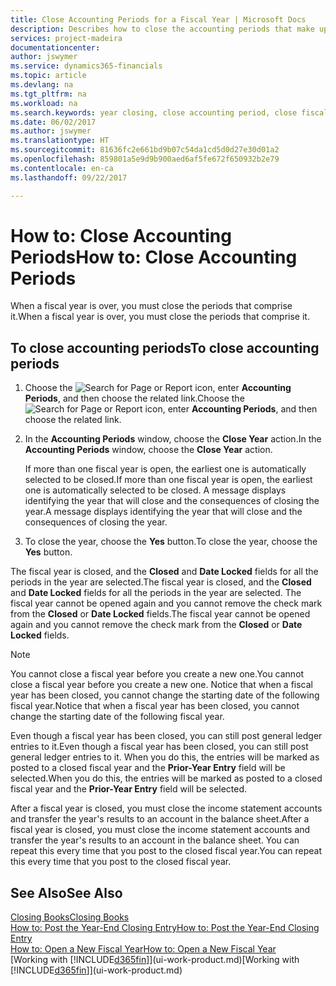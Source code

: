 ```yaml
---
title: Close Accounting Periods for a Fiscal Year | Microsoft Docs
description: Describes how to close the accounting periods that make up the fiscal year.
services: project-madeira
documentationcenter: 
author: jswymer
ms.service: dynamics365-financials
ms.topic: article
ms.devlang: na
ms.tgt_pltfrm: na
ms.workload: na
ms.search.keywords: year closing, close accounting period, close fiscal year, bank account detailed trial balance
ms.date: 06/02/2017
ms.author: jswymer
ms.translationtype: HT
ms.sourcegitcommit: 81636fc2e661bd9b07c54da1cd5d0d27e30d01a2
ms.openlocfilehash: 859801a5e9d9b900aed6af5fe672f650932b2e79
ms.contentlocale: en-ca
ms.lasthandoff: 09/22/2017

---
```

# <a name="how-to-close-accounting-periods"></a><span data-ttu-id="dc85c-103">How to: Close Accounting Periods</span><span class="sxs-lookup"><span data-stu-id="dc85c-103">How to: Close Accounting Periods</span></span>
<span data-ttu-id="dc85c-104">When a fiscal year is over, you must close the periods that comprise it.</span><span class="sxs-lookup"><span data-stu-id="dc85c-104">When a fiscal year is over, you must close the periods that comprise it.</span></span>

## <a name="to-close-accounting-periods"></a><span data-ttu-id="dc85c-105">To close accounting periods</span><span class="sxs-lookup"><span data-stu-id="dc85c-105">To close accounting periods</span></span>
1. <span data-ttu-id="dc85c-106">Choose the ![Search for Page or Report](media/ui-search/search_small.png "Search for Page or Report icon") icon, enter **Accounting Periods**, and then choose the related link.</span><span class="sxs-lookup"><span data-stu-id="dc85c-106">Choose the ![Search for Page or Report](media/ui-search/search_small.png "Search for Page or Report icon") icon, enter **Accounting Periods**, and then choose the related link.</span></span>
2. <span data-ttu-id="dc85c-107">In the **Accounting Periods** window, choose the **Close Year** action.</span><span class="sxs-lookup"><span data-stu-id="dc85c-107">In the **Accounting Periods** window, choose the **Close Year** action.</span></span>

    <span data-ttu-id="dc85c-108">If more than one fiscal year is open, the earliest one is automatically selected to be closed.</span><span class="sxs-lookup"><span data-stu-id="dc85c-108">If more than one fiscal year is open, the earliest one is automatically selected to be closed.</span></span> <span data-ttu-id="dc85c-109">A message displays identifying the year that will close and the consequences of closing the year.</span><span class="sxs-lookup"><span data-stu-id="dc85c-109">A message displays identifying the year that will close and the consequences of closing the year.</span></span>
3. <span data-ttu-id="dc85c-110">To close the year, choose the **Yes** button.</span><span class="sxs-lookup"><span data-stu-id="dc85c-110">To close the year, choose the **Yes** button.</span></span>

<span data-ttu-id="dc85c-111">The fiscal year is closed, and the **Closed** and **Date Locked** fields for all the periods in the year are selected.</span><span class="sxs-lookup"><span data-stu-id="dc85c-111">The fiscal year is closed, and the **Closed** and **Date Locked** fields for all the periods in the year are selected.</span></span> <span data-ttu-id="dc85c-112">The fiscal year cannot be opened again and you cannot remove the check mark from the **Closed** or **Date Locked** fields.</span><span class="sxs-lookup"><span data-stu-id="dc85c-112">The fiscal year cannot be opened again and you cannot remove the check mark from the **Closed** or **Date Locked** fields.</span></span>

> [!NOTE]  
>   <span data-ttu-id="dc85c-113">You cannot close a fiscal year before you create a new one.</span><span class="sxs-lookup"><span data-stu-id="dc85c-113">You cannot close a fiscal year before you create a new one.</span></span> <span data-ttu-id="dc85c-114">Notice that when a fiscal year has been closed, you cannot change the starting date of the following fiscal year.</span><span class="sxs-lookup"><span data-stu-id="dc85c-114">Notice that when a fiscal year has been closed, you cannot change the starting date of the following fiscal year.</span></span>

<span data-ttu-id="dc85c-115">Even though a fiscal year has been closed, you can still post general ledger entries to it.</span><span class="sxs-lookup"><span data-stu-id="dc85c-115">Even though a fiscal year has been closed, you can still post general ledger entries to it.</span></span> <span data-ttu-id="dc85c-116">When you do this, the entries will be marked as posted to a closed fiscal year and the **Prior-Year Entry** field will be selected.</span><span class="sxs-lookup"><span data-stu-id="dc85c-116">When you do this, the entries will be marked as posted to a closed fiscal year and the **Prior-Year Entry** field will be selected.</span></span>

<span data-ttu-id="dc85c-117">After a fiscal year is closed, you must close the income statement accounts and transfer the year's results to an account in the balance sheet.</span><span class="sxs-lookup"><span data-stu-id="dc85c-117">After a fiscal year is closed, you must close the income statement accounts and transfer the year's results to an account in the balance sheet.</span></span> <span data-ttu-id="dc85c-118">You can repeat this every time that you post to the closed fiscal year.</span><span class="sxs-lookup"><span data-stu-id="dc85c-118">You can repeat this every time that you post to the closed fiscal year.</span></span>

## <a name="see-also"></a><span data-ttu-id="dc85c-119">See Also</span><span class="sxs-lookup"><span data-stu-id="dc85c-119">See Also</span></span>
[<span data-ttu-id="dc85c-120">Closing Books</span><span class="sxs-lookup"><span data-stu-id="dc85c-120">Closing Books</span></span>](year-close-books.md)  
[<span data-ttu-id="dc85c-121">How to: Post the Year-End Closing Entry</span><span class="sxs-lookup"><span data-stu-id="dc85c-121">How to: Post the Year-End Closing Entry</span></span>](year-how-post-year-end-close-entry.md)  
[<span data-ttu-id="dc85c-122">How to: Open a New Fiscal Year</span><span class="sxs-lookup"><span data-stu-id="dc85c-122">How to: Open a New Fiscal Year</span></span>](finance-how-open-new-fiscal-year.md)  
<span data-ttu-id="dc85c-123">[Working with [!INCLUDE[d365fin](includes/d365fin_md.md)]](ui-work-product.md)</span><span class="sxs-lookup"><span data-stu-id="dc85c-123">[Working with [!INCLUDE[d365fin](includes/d365fin_md.md)]](ui-work-product.md)</span></span>


